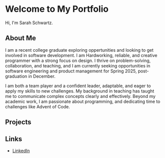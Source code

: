 # Welcome to My Portfolio
Hi, I'm Sarah Schwartz. <!-- Replace [Your Name] with your real name -->

## About Me
I am a recent college graduate exploring oppertunities and looking to get involved in software development. I am Hardworking, reliable, and creative programmer with a strong focus on design. I thrive on problem-solving, collaboration, and teaching, and I am currently seeking opportunities in software engineering and product management for Spring 2025, post-graduation in December.

I am both a team player and a confident leader, adaptable, and eager to apply my skills to new challenges. My background in teaching has taught me to communicate complex concepts clearly and effectively. Beyond my academic work, I am passionate about programming, and dedicating time to challenges like Advent of Code.
 <!-- Replace with a short description about you -->
## Projects

## Links
- [LinkedIn](https://www.linkedin.com/in/sarah-schwartz-6bb8a527b/) <!-- Replace with your LinkedIn link --> <!-- Replace with your Twitter link, if you want -->

